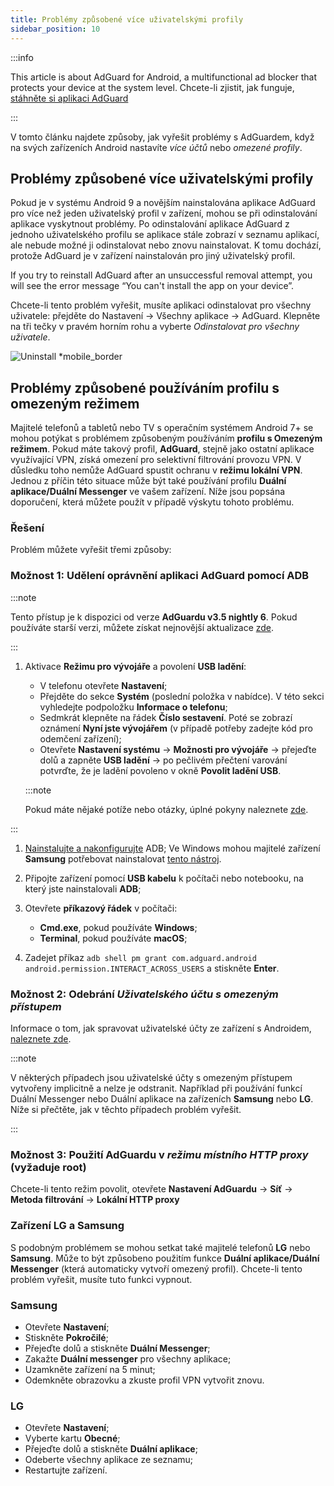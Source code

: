 ```yaml
---
title: Problémy způsobené více uživatelskými profily
sidebar_position: 10
---
```


:::info

This article is about AdGuard for Android, a multifunctional ad blocker that protects your device at the system level. Chcete-li zjistit, jak funguje, [stáhněte si aplikaci AdGuard](https://agrd.io/download-kb-adblock)

:::

V tomto článku najdete způsoby, jak vyřešit problémy s AdGuardem, když na svých zařízeních Android nastavíte *více účtů* nebo *omezené profily*.

## Problémy způsobené více uživatelskými profily

Pokud je v systému Android 9 a novějším nainstalována aplikace AdGuard pro více než jeden uživatelský profil v zařízení, mohou se při odinstalování aplikace vyskytnout problémy. Po odinstalování aplikace AdGuard z jednoho uživatelského profilu se aplikace stále zobrazí v seznamu aplikací, ale nebude možné ji odinstalovat nebo znovu nainstalovat. K tomu dochází, protože AdGuard je v zařízení nainstalován pro jiný uživatelský profil.

If you try to reinstall AdGuard after an unsuccessful removal attempt, you will see the error message “You can't install the app on your device”.

Chcete-li tento problém vyřešit, musíte aplikaci odinstalovat pro všechny uživatele: přejděte do Nastavení → Všechny aplikace → AdGuard. Klepněte na tři tečky v pravém horním rohu a vyberte *Odinstalovat pro všechny uživatele*.

![Uninstall *mobile_border](https://cdn.adtidy.org/blog/new/tu49hmultiple_users.png)

## Problémy způsobené používáním profilu s omezeným režimem

Majitelé telefonů a tabletů nebo TV s operačním systémem Android 7+ se mohou potýkat s problémem způsobeným používáním **profilu s Omezeným režimem**. Pokud máte takový profil, **AdGuard**, stejně jako ostatní aplikace využívající VPN, získá omezení pro selektivní filtrování provozu VPN. V důsledku toho nemůže AdGuard spustit ochranu v **režimu lokální VPN**. Jednou z příčin této situace může být také používání profilu **Duální aplikace/Duální Messenger** ve vašem zařízení. Níže jsou popsána doporučení, která můžete použít v případě výskytu tohoto problému.

### Řešení

Problém můžete vyřešit třemi způsoby:

### Možnost 1: Udělení oprávnění aplikaci AdGuard pomocí ADB

:::note

Tento přístup je k dispozici od verze **AdGuardu v3.5 nightly 6**. Pokud používáte starší verzi, můžete získat nejnovější aktualizace [zde](https://adguard.com/adguard-android/overview.html).

:::

1. Aktivace **Režimu pro vývojáře** a povolení **USB ladění**:

    - V telefonu otevřete **Nastavení**;
    - Přejděte do sekce **Systém** (poslední položka v nabídce). V této sekci vyhledejte podpoložku **Informace o telefonu**;
    - Sedmkrát klepněte na řádek **Číslo sestavení**. Poté se zobrazí oznámení **Nyní jste vývojářem** (v případě potřeby zadejte kód pro odemčení zařízení);
    - Otevřete **Nastavení systému** → **Možnosti pro vývojáře** → přejeďte dolů a zapněte **USB ladění** → po pečlivém přečtení varování potvrďte, že je ladění povoleno v okně **Povolit ladění USB**.

    :::note

    Pokud máte nějaké potíže nebo otázky, úplné pokyny naleznete [zde](https://developer.android.com/studio/debug/dev-options).


:::

1. [Nainstalujte a nakonfigurujte](https://www.xda-developers.com/install-adb-windows-macos-linux/) ADB; Ve Windows mohou majitelé zařízení **Samsung** potřebovat nainstalovat [tento nástroj](https://developer.samsung.com/mobile/android-usb-driver.html).

1. Připojte zařízení pomocí **USB kabelu** k počítači nebo notebooku, na který jste nainstalovali **ADB**;

1. Otevřete **příkazový řádek** v počítači:

    - **Cmd.exe**, pokud používáte **Windows**;
    - **Terminal**, pokud používáte **macOS**;

1. Zadejet příkaz `adb shell pm grant com.adguard.android android.permission.INTERACT_ACROSS_USERS` a stiskněte **Enter**.

### Možnost 2: Odebrání *Uživatelského účtu s omezeným přístupem*

Informace o tom, jak spravovat uživatelské účty ze zařízení s Androidem, [naleznete zde](https://support.google.com/a/answer/6223444?hl=en).

:::note

V některých případech jsou uživatelské účty s omezeným přístupem vytvořeny implicitně a nelze je odstranit. Například při používání funkcí Duální Messenger nebo Duální aplikace na zařízeních **Samsung** nebo **LG**. Níže si přečtěte, jak v těchto případech problém vyřešit.

:::

### Možnost 3: Použití AdGuardu v *režimu místního HTTP proxy* (vyžaduje root)

Chcete-li tento režim povolit, otevřete **Nastavení AdGuardu** → **Síť** → **Metoda filtrování** → **Lokální HTTP proxy**

### Zařízení LG a Samsung

S podobným problémem se mohou setkat také majitelé telefonů **LG** nebo **Samsung**. Může to být způsobeno použitím funkce **Duální aplikace/Duální Messenger** (která automaticky vytvoří omezený profil). Chcete-li tento problém vyřešit, musíte tuto funkci vypnout.

### Samsung

- Otevřete **Nastavení**;
- Stiskněte **Pokročilé**;
- Přejeďte dolů a stiskněte **Duální Messenger**;
- Zakažte **Duální messenger** pro všechny aplikace;
- Uzamkněte zařízení na 5 minut;
- Odemkněte obrazovku a zkuste profil VPN vytvořit znovu.

### LG

- Otevřete **Nastavení**;
- Vyberte kartu **Obecné**;
- Přejeďte dolů a stiskněte **Duální aplikace**;
- Odeberte všechny aplikace ze seznamu;
- Restartujte zařízení.

